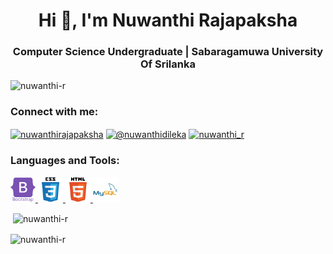 <h1 align="center">Hi 👋, I'm Nuwanthi Rajapaksha</h1>
<h3 align="center">Computer Science Undergraduate | Sabaragamuwa University Of Srilanka</h3>

<p align="left"> <img src="https://komarev.com/ghpvc/?username=nuwanthi-r&label=Profile%20views&color=0e75b6&style=flat" alt="nuwanthi-r" /> </p>

<h3 align="left">Connect with me:</h3>
<p align="left">
<a href="https://linkedin.com/in/nuwanthirajapaksha" target="blank"><img align="center" src="https://raw.githubusercontent.com/rahuldkjain/github-profile-readme-generator/master/src/images/icons/Social/linked-in-alt.svg" alt="nuwanthirajapaksha" height="30" width="40" /></a>
<a href="https://medium.com/@nuwanthidileka" target="blank"><img align="center" src="https://raw.githubusercontent.com/rahuldkjain/github-profile-readme-generator/master/src/images/icons/Social/medium.svg" alt="@nuwanthidileka" height="30" width="40" /></a>
<a href="https://www.hackerrank.com/nuwanthi_r" target="blank"><img align="center" src="https://raw.githubusercontent.com/rahuldkjain/github-profile-readme-generator/master/src/images/icons/Social/hackerrank.svg" alt="nuwanthi_r" height="30" width="40" /></a>
</p>

<h3 align="left">Languages and Tools:</h3>
<p align="left"> <a href="https://getbootstrap.com" target="_blank" rel="noreferrer"> <img src="https://raw.githubusercontent.com/devicons/devicon/master/icons/bootstrap/bootstrap-plain-wordmark.svg" alt="bootstrap" width="40" height="40"/> </a> <a href="https://www.w3schools.com/css/" target="_blank" rel="noreferrer"> <img src="https://raw.githubusercontent.com/devicons/devicon/master/icons/css3/css3-original-wordmark.svg" alt="css3" width="40" height="40"/> </a> <a href="https://www.w3.org/html/" target="_blank" rel="noreferrer"> <img src="https://raw.githubusercontent.com/devicons/devicon/master/icons/html5/html5-original-wordmark.svg" alt="html5" width="40" height="40"/> </a> <a href="https://www.mysql.com/" target="_blank" rel="noreferrer"> <img src="https://raw.githubusercontent.com/devicons/devicon/master/icons/mysql/mysql-original-wordmark.svg" alt="mysql" width="40" height="40"/> </a> </p>

<p>&nbsp;<img align="center" src="https://github-readme-stats.vercel.app/api?username=nuwanthi-r&show_icons=true&locale=en" alt="nuwanthi-r" /></p>

<p><img align="center" src="https://github-readme-streak-stats.herokuapp.com/?user=nuwanthi-r&" alt="nuwanthi-r" /></p>
